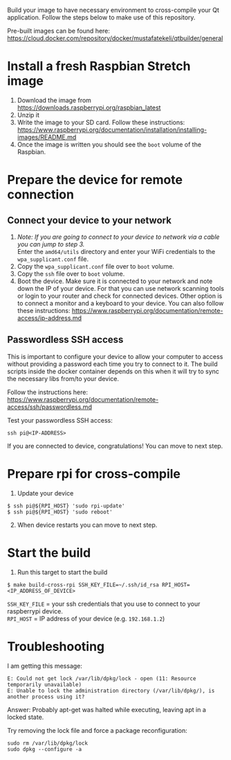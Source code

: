 Build your image to have necessary environment to cross-compile your Qt application. Follow the steps below to make use of this repository.

Pre-built images can be found here:
https://cloud.docker.com/repository/docker/mustafatekeli/qtbuilder/general

# Install a fresh Raspbian Stretch image
1. Download the image from https://downloads.raspberrypi.org/raspbian_latest
2. Unzip it
3. Write the image to your SD card. Follow these instructions: https://www.raspberrypi.org/documentation/installation/installing-images/README.md
4. Once the image is written you should see the `boot` volume of the Raspbian.

# Prepare the device for remote connection
## Connect your device to your network
1. *Note: If you are going to connect to your device to network via a cable you can jump to step 3.*  
Enter the `amd64/utils` directory and enter your WiFi credentials to the `wpa_supplicant.conf` file. 
2. Copy the `wpa_supplicant.conf` file over to `boot` volume.
3. Copy the `ssh` file over to `boot` volume. 
4. Boot the device. Make sure it is connected to your network and note down the IP of your device. For that you can use network scanning tools or login to your router and check for connected devices. Other option is to connect a monitor and a keyboard to your device. You can also follow these instructions: https://www.raspberrypi.org/documentation/remote-access/ip-address.md

## Passwordless SSH access
This is important to configure your device to allow your computer to access without providing a password each time you try to connect to it. The build scripts inside the docker container depends on this when it will try to sync the necessary libs from/to your device.

Follow the instructions here: https://www.raspberrypi.org/documentation/remote-access/ssh/passwordless.md

Test your passwordless SSH access:
```
ssh pi@<IP-ADDRESS>
```

If you are connected to device, congratulations! You can move to next step.

# Prepare rpi for cross-compile
1. Update your device
```
$ ssh pi@${RPI_HOST} 'sudo rpi-update'
$ ssh pi@${RPI_HOST} 'sudo reboot'
```
2. When device restarts you can move to next step.

# Start the build  
1. Run this target to start the build
```
$ make build-cross-rpi SSH_KEY_FILE=~/.ssh/id_rsa RPI_HOST=<IP_ADDRESS_OF_DEVICE>
```

`SSH_KEY_FILE` = your ssh credentials that you use to connect to your raspberrypi device.  
`RPI_HOST` = IP address of your device (e.g. `192.168.1.2`)

# Troubleshooting
I am getting this message:
```
E: Could not get lock /var/lib/dpkg/lock - open (11: Resource temporarily unavailable)
E: Unable to lock the administration directory (/var/lib/dpkg/), is another process using it?
```
Answer: Probably apt-get was halted while executing, leaving apt in a locked state.

Try removing the lock file and force a package reconfiguration:
```
sudo rm /var/lib/dpkg/lock
sudo dpkg --configure -a
```